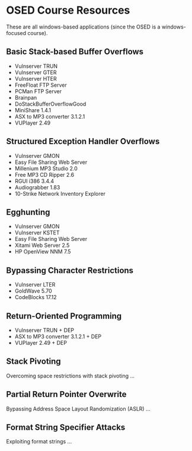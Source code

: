 # OSED Course Resources
These are all windows-based applications (since the OSED is a windows-focused course).

## Basic Stack-based Buffer Overflows

 * Vulnserver TRUN
 * Vulnserver GTER
 * Vulnserver HTER
 * FreeFloat FTP Server
 * PCMan FTP Server
 * Brainpan
 * DoStackBufferOverflowGood
 * MiniShare 1.4.1
 * ASX to MP3 converter 3.1.2.1
 * VUPlayer 2.49

## Structured Exception Handler Overflows

 * Vulnserver GMON
 * Easy File Sharing Web Server
 * Millenium MP3 Studio 2.0
 * Free MP3 CD Ripper 2.6
 * RGUI i386 3.4.4
 * Audiograbber 1.83
 * 10-Strike Network Inventory Explorer

## Egghunting

 * Vulnserver GMON
 * Vulnserver KSTET
 * Easy File Sharing Web Server
 * Xitami Web Server 2.5
 * HP OpenView NNM 7.5

## Bypassing Character Restrictions

 * Vulnserver LTER
 * GoldWave 5.70
 * CodeBlocks 17.12

## Return-Oriented Programming

 * Vulnserver TRUN + DEP
 * ASX to MP3 converter 3.1.2.1 + DEP
 * VUPlayer 2.49 + DEP

## Stack Pivoting
Overcoming space restrictions with stack pivoting ...

## Partial Return Pointer Overwrite
Bypassing Address Space Layout Randomization (ASLR) ...

## Format String Specifier Attacks
Exploiting format strings ...
